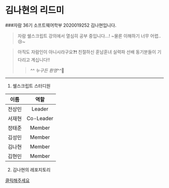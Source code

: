 # 김나현의 리드미
###자람 36기 소프트웨어학부 2020019252 김나현입니다.

> 자람 쉘스크립트 강의에서 열심히 공부 중입니다...! ~물론 이해하기 너무 어렵..:cry:~

> 아직도 자람인이 아니시라구요:question::exclamation: 친절하신 훈남훈녀 실력파 선배 동기분들이 기다리고 계십니다!!
>> *^^ 누구든 환영^^*:cherry_blossom:

----

1. 쉘스크립트 스터디원

|이름|역할|
|:--:|:--:|
|전상민|Leader|
|서재현|Co-Leader|
|정태준|Member|
|김성민|Member|
|김나현|Member|
|김현민|Member|

2. 김나현의 레포지토리

[클릭해주세요](https://github.com/nahyun27?tab=repositories)
